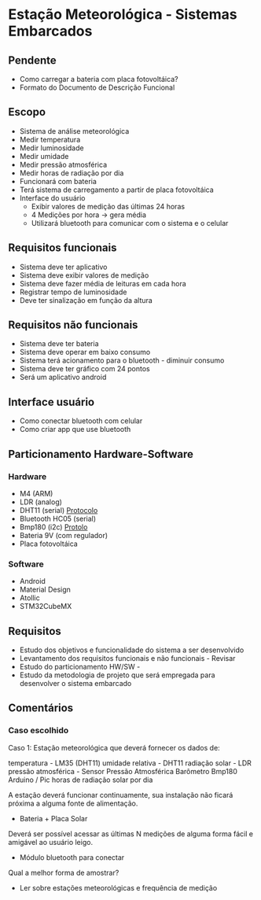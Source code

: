# Estação Meteorológica - Sistemas Embarcados

## Pendente
- Como carregar a bateria com placa fotovoltáica?
- Formato do Documento de Descrição Funcional

## Escopo
- Sistema de análise meteorológica
- Medir temperatura
- Medir luminosidade
- Medir umidade
- Medir pressão atmosférica
- Medir horas de radiação por dia
- Funcionará com bateria
- Terá sistema de carregamento a partir de placa fotovoltáica
- Interface do usuário 
	- Exibir valores de medição das últimas 24 horas
	- 4 Medições por hora -> gera média
	- Utilizará bluetooth para comunicar com o sistema e o celular

## Requisitos funcionais
- Sistema deve ter aplicativo
- Sistema deve exibir valores de medição
- Sistema deve fazer média de leituras em cada hora
- Registrar tempo de luminosidade
- Deve ter sinalização em função da altura

## Requisitos não funcionais
- Sistema deve ter bateria
- Sistema deve operar em baixo consumo
- Sistema terá acionamento para o bluetooth - diminuir consumo
- Sistema deve ter gráfico com 24 pontos
- Será um aplicativo android

## Interface usuário
- Como conectar bluetooth com celular
- Como criar app que use bluetooth

## Particionamento Hardware-Software
### Hardware
- M4 (ARM) 
- LDR (analog) 
- DHT11 (serial) [Protocolo](http://www.ocfreaks.com/basics-interfacing-dht11-dht22-humidity-temperature-sensor-mcu/)
- Bluetooth HC05 (serial)
- Bmp180 (i2c) [Protolo](https://learn.sparkfun.com/tutorials/bmp180-barometric-pressure-sensor-hookup-)
- Bateria 9V (com regulador)
- Placa fotovoltáica

### Software
- Android
- Material Design
- Atollic
- STM32CubeMX

## Requisitos
- Estudo dos objetivos e funcionalidade do sistema a ser desenvolvido
- Levantamento dos requisitos funcionais e não funcionais - Revisar
- Estudo do particionamento HW/SW - 
- Estudo da metodologia de projeto que será empregada para desenvolver o sistema embarcado

## Comentários

### Caso escolhido
Caso 1: Estação meteorológica  que deverá fornecer os  dados de:

temperatura - LM35 (DHT11)
umidade relativa - DHT11
radiação solar - LDR 
pressão atmosférica - Sensor Pressão Atmosférica Barômetro Bmp180 Arduino / Pic 
horas de radiação solar por dia

A estação deverá funcionar continuamente, sua instalação não ficará próxima a alguma fonte de alimentação. 
- Bateria + Placa Solar

Deverá ser possível acessar as últimas  N medições de alguma forma  fácil e amigável ao usuário leigo.
- Módulo bluetooth para conectar

Qual a melhor forma de amostrar? 
- Ler sobre estações meteorológicas e frequência de medição
